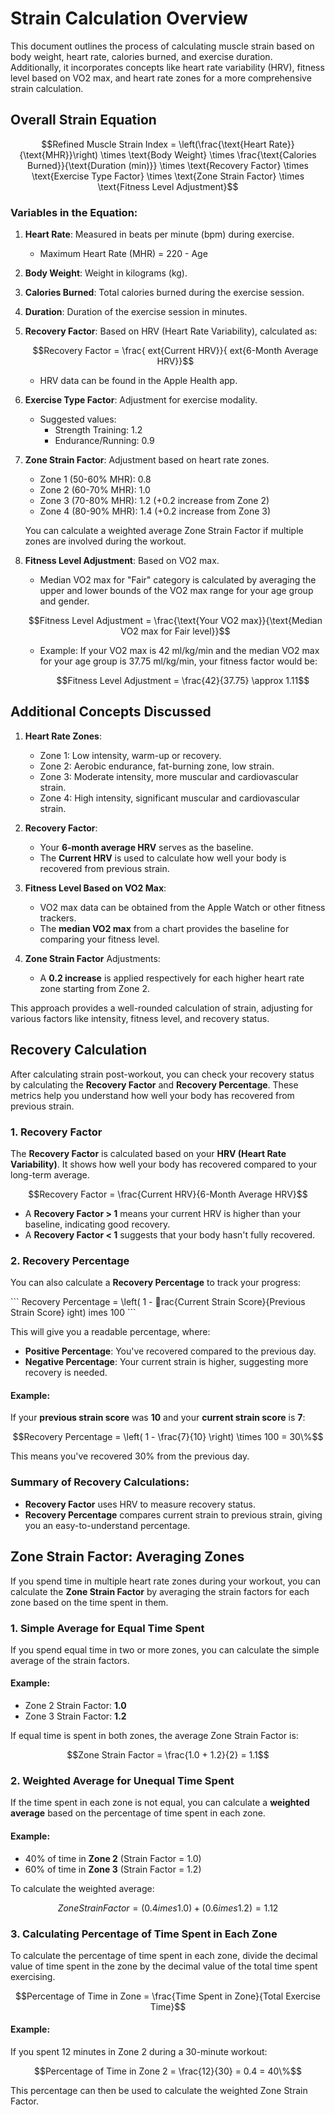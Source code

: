 
# Strain Calculation Overview

This document outlines the process of calculating muscle strain based on body weight, heart rate, calories burned, and exercise duration. Additionally, it incorporates concepts like heart rate variability (HRV), fitness level based on VO2 max, and heart rate zones for a more comprehensive strain calculation.

## Overall Strain Equation

```math
Refined Muscle Strain Index = \left(\frac{\text{Heart Rate}}{\text{MHR}}\right) \times \text{Body Weight} \times \frac{\text{Calories Burned}}{\text{Duration (min)}} \times \text{Recovery Factor} \times \text{Exercise Type Factor} \times \text{Zone Strain Factor} \times \text{Fitness Level Adjustment}
```

### Variables in the Equation:

1. **Heart Rate**: Measured in beats per minute (bpm) during exercise.
   - Maximum Heart Rate (MHR) = 220 - Age

2. **Body Weight**: Weight in kilograms (kg).

3. **Calories Burned**: Total calories burned during the exercise session.

4. **Duration**: Duration of the exercise session in minutes.

5. **Recovery Factor**: Based on HRV (Heart Rate Variability), calculated as:
   ```math
   Recovery Factor = \frac{	ext{Current HRV}}{	ext{6-Month Average HRV}}
   ```
   - HRV data can be found in the Apple Health app.

6. **Exercise Type Factor**: Adjustment for exercise modality.
   - Suggested values: 
     - Strength Training: 1.2
     - Endurance/Running: 0.9

7. **Zone Strain Factor**: Adjustment based on heart rate zones.
   - Zone 1 (50-60% MHR): 0.8
   - Zone 2 (60-70% MHR): 1.0
   - Zone 3 (70-80% MHR): 1.2 (+0.2 increase from Zone 2)
   - Zone 4 (80-90% MHR): 1.4 (+0.2 increase from Zone 3)

   You can calculate a weighted average Zone Strain Factor if multiple zones are involved during the workout.

8. **Fitness Level Adjustment**: Based on VO2 max.
   - Median VO2 max for "Fair" category is calculated by averaging the upper and lower bounds of the VO2 max range for your age group and gender.
   ```math
   Fitness Level Adjustment = \frac{\text{Your VO2 max}}{\text{Median VO2 max for Fair level}}
   ```

   - Example: If your VO2 max is 42 ml/kg/min and the median VO2 max for your age group is 37.75 ml/kg/min, your fitness factor would be:
     ```math
     Fitness Level Adjustment = \frac{42}{37.75} \approx 1.11
     ```

## Additional Concepts Discussed

1. **Heart Rate Zones**:
   - Zone 1: Low intensity, warm-up or recovery.
   - Zone 2: Aerobic endurance, fat-burning zone, low strain.
   - Zone 3: Moderate intensity, more muscular and cardiovascular strain.
   - Zone 4: High intensity, significant muscular and cardiovascular strain.

2. **Recovery Factor**:
   - Your **6-month average HRV** serves as the baseline.
   - The **Current HRV** is used to calculate how well your body is recovered from previous strain.

3. **Fitness Level Based on VO2 Max**:
   - VO2 max data can be obtained from the Apple Watch or other fitness trackers.
   - The **median VO2 max** from a chart provides the baseline for comparing your fitness level.

4. **Zone Strain Factor** Adjustments:
   - A **0.2 increase** is applied respectively for each higher heart rate zone starting from Zone 2.

This approach provides a well-rounded calculation of strain, adjusting for various factors like intensity, fitness level, and recovery status.

## Recovery Calculation

After calculating strain post-workout, you can check your recovery status by calculating the **Recovery Factor** and **Recovery Percentage**. These metrics help you understand how well your body has recovered from previous strain.

### 1. **Recovery Factor**

The **Recovery Factor** is calculated based on your **HRV (Heart Rate Variability)**. It shows how well your body has recovered compared to your long-term average.

```math
Recovery Factor = \frac{Current HRV}{6-Month Average HRV}
```

- A **Recovery Factor > 1** means your current HRV is higher than your baseline, indicating good recovery.
- A **Recovery Factor < 1** suggests that your body hasn't fully recovered.

### 2. **Recovery Percentage**

You can also calculate a **Recovery Percentage** to track your progress:

\`\`\`
Recovery Percentage = \left( 1 - rac{Current Strain Score}{Previous Strain Score} 
ight) 	imes 100
\`\`\`

This will give you a readable percentage, where:
- **Positive Percentage**: You've recovered compared to the previous day.
- **Negative Percentage**: Your current strain is higher, suggesting more recovery is needed.

#### Example:

If your **previous strain score** was **10** and your **current strain score** is **7**:

```math
Recovery Percentage = \left( 1 - \frac{7}{10} \right) \times 100 = 30\%
```


This means you've recovered 30% from the previous day.

### Summary of Recovery Calculations:

- **Recovery Factor** uses HRV to measure recovery status.
- **Recovery Percentage** compares current strain to previous strain, giving you an easy-to-understand percentage.

## Zone Strain Factor: Averaging Zones

If you spend time in multiple heart rate zones during your workout, you can calculate the **Zone Strain Factor** by averaging the strain factors for each zone based on the time spent in them.

### 1. **Simple Average for Equal Time Spent**
If you spend equal time in two or more zones, you can calculate the simple average of the strain factors.

#### Example:
- Zone 2 Strain Factor: **1.0**
- Zone 3 Strain Factor: **1.2**

If equal time is spent in both zones, the average Zone Strain Factor is:
```math
Zone Strain Factor = \frac{1.0 + 1.2}{2} = 1.1
```

### 2. **Weighted Average for Unequal Time Spent**
If the time spent in each zone is not equal, you can calculate a **weighted average** based on the percentage of time spent in each zone.

#### Example:
- 40% of time in **Zone 2** (Strain Factor = 1.0)
- 60% of time in **Zone 3** (Strain Factor = 1.2)

To calculate the weighted average:
```math
Zone Strain Factor = (0.4 	imes 1.0) + (0.6 	imes 1.2) = 1.12
```

### 3. **Calculating Percentage of Time Spent in Each Zone**
To calculate the percentage of time spent in each zone, divide the decimal value of time spent in the zone by the decimal value of the total time spent exercising.

```math
Percentage of Time in Zone = \frac{Time Spent in Zone}{Total Exercise Time}
```

#### Example:
If you spent 12 minutes in Zone 2 during a 30-minute workout:
```math
Percentage of Time in Zone 2 = \frac{12}{30} = 0.4 = 40\%
```

This percentage can then be used to calculate the weighted Zone Strain Factor.